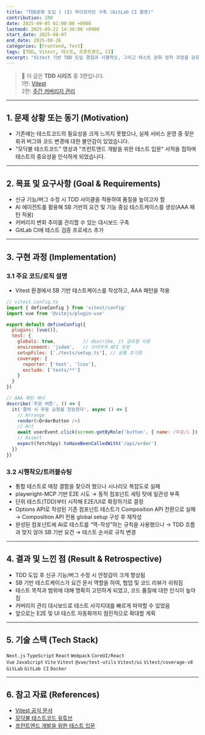 ```yaml
---
title: "TDD문화 도입 | (3) 파이프라인 구축 (GitLab CI 활용)"
contribution: 100
date: 2025-09-05 01:00:00 +0900
lastmod: 2025-09-22 14:30:00 +0900
start_date: 2025-08-07
end_date: 2025-08-26
categories: [Frontend, Test]
tags: [TDD, Vitest, 테스트, 프론트엔드, CI]
excerpt: "Vitest 기반 TDD 도입 경험과 시행착오, 그리고 테스트 문화 정착 과정을 공유합니다."
---
```


> 📌 이 글은 **TDD 시리즈** 중 3편입니다.  
> 1편: [Vitest](/posts/tdd_vitest)  
> 2편: [주간 커버리지 관리](/posts/tdd_bigbro)

---

## 1. 문제 상황 또는 동기 (Motivation)
- 기존에는 테스트코드의 필요성을 크게 느끼지 못했으나, 실제 서비스 운영 중 잦은 회귀 버그와 코드 변경에 대한 불안감이 있었습니다.
- "모닥불 테스트코드" 영상과 "프런트엔드 개발을 위한 테스트 입문" 서적을 접하며 테스트의 중요성을 인식하게 되었습니다.

---

## 2. 목표 및 요구사항 (Goal & Requirements)
- 신규 기능/버그 수정 시 TDD 사이클을 적용하여 품질을 높이고자 함
- AI 에이전트를 활용해 SB 기반의 요건 및 기능 중심 테스트케이스를 생성(AAA 패턴 적용)
- 커버리지 변화 추이를 관리할 수 있는 대시보드 구축
- GitLab CI에 테스트 검증 프로세스 추가

---

## 3. 구현 과정 (Implementation)

### 3.1 주요 코드/로직 설명
- Vitest 환경에서 SB 기반 테스트케이스를 작성하고, AAA 패턴을 적용

```js
// vitest.config.ts
import { defineConfig } from 'vitest/config'
import vue from '@vitejs/plugin-vue'

export default defineConfig({
  plugins: [vue()],
  test: {
    globals: true,          // describe, it 글로벌 사용
    environment: 'jsdom',   // 브라우저 API 모킹
    setupFiles: ['./tests/setup.ts'], // 공통 초기화
    coverage: {
      reporter: ['text', 'lcov'],
      exclude: ['tests/**']
    }
  }
})
```

```js
// AAA 패턴 예시
describe('주문 버튼', () => {
  it('클릭 시 주문 요청을 전송한다', async () => {
    // Arrange
    render(<OrderButton />)
    // Act
    await userEvent.click(screen.getByRole('button', { name: /주문/i }))
    // Assert
    expect(fetchSpy).toHaveBeenCalledWith('/api/order')
  })
})
```

### 3.2 시행착오/트러블슈팅
- 통합 테스트로 매장 결함을 찾으려 했으나 시나리오 복잡도로 실패
- playwright-MCP 기반 E2E 시도 → 동적 컴포넌트 세팅 탓에 일관성 부족
- 단위 테스트(TDD)부터 시작해 E2E/UI로 확장하기로 결정
- Options API로 작성된 기존 컴포넌트 테스트가 Composition API 전환으로 실패 → Composition API 전용 global setup 구성 후 재작성
- 완성된 컴포넌트에 AI로 테스트를 “역-작성”하는 규칙을 사용했으나 → TDD 흐름과 맞지 않아 SB 기반 요건 → 테스트 순서로 규칙 변경

---

## 4. 결과 및 느낀 점 (Result & Retrospective)
- TDD 도입 후 신규 기능/버그 수정 시 안정감이 크게 향상됨
- SB 기반 테스트케이스가 요건 문서 역할을 하여, 협업 및 코드 리뷰가 쉬워짐
- 테스트 목적과 범위에 대해 명확히 고민하게 되었고, 코드 품질에 대한 인식이 높아짐
- 커버리지 관리 대시보드로 테스트 사각지대를 빠르게 파악할 수 있었음
- 앞으로는 E2E 및 UI 테스트 자동화까지 점진적으로 확대할 계획

---

## 5. 기술 스택 (Tech Stack)

`Next.js` `TypeScript` `React` `Webpack` `CoreUI/React`  
`Vue` `JavaScript` `Vite` `Vitest` `@vue/test-utils` `Vitest/ui` `Vitest/coverage-v8`  
`GitLab` `GitLab CI` `Docker`

---

## 6. 참고 자료 (References)
- [Vitest 공식 문서](https://vitest.dev/)
- [모닥불 테스트코드 유튜브](https://www.youtube.com/watch?v=Q1b6TC5rQnA)
- [프런트엔드 개발을 위한 테스트 입문](https://book.naver.com/bookdb/book_detail.nhn?bid=22527816)



